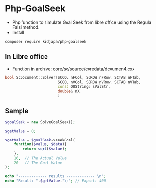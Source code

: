 # Php-GoalSeek

- Php function to simulate Goal Seek from libre office using the Regula Falsi method.
- Install
 ```bash
 composer require kidjapa/php-goalseek
 ```


## In Libre office

- Function in archive: core/sc/source/coredata/dcoumen4.cxx

```c++
bool ScDocument::Solver(SCCOL nFCol, SCROW nFRow, SCTAB nFTab,
                        SCCOL nVCol, SCROW nVRow, SCTAB nVTab,
                        const OUString& sValStr, 
                        double& nX
                        )
```

## Sample

```php
$goalSeek = new SolveGoalSeek();

$getValue = 0;

$getValue = $goalSeek->seekGoal(
    function($value, $data){
        return sqrt($value);
    },
    16,  // The Actual Value
    20   // The Goal Value
);

echo "------------- results ------------- \n";
echo "Result: ".$getValue."\n"; // Expect: 400
```
